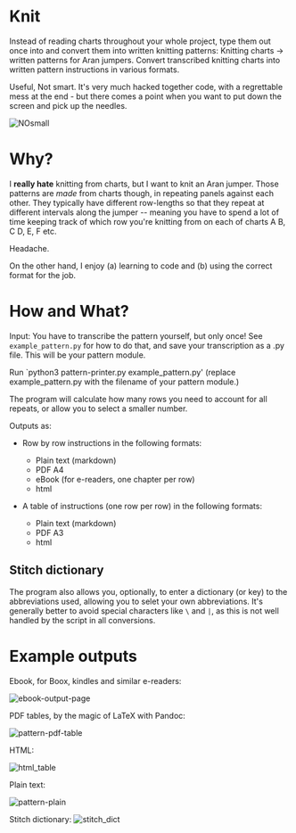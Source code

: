 # Knit
 
Instead of reading charts throughout your whole project, type them out once into and convert them into written knitting patterns: Knitting charts -> written patterns for Aran jumpers. Convert transcribed knitting charts into written pattern instructions in various formats. 
 
Useful, Not smart. It's very much hacked together code, with a regrettable mess at the end - but there comes a point when you want to put down the screen and pick up the needles.

![NOsmall](https://github.com/user-attachments/assets/50edd357-8049-4d57-970b-d6a33037aebb)

# Why?

I **really hate** knitting from charts, but I want to knit an  Aran jumper. Those patterns are *made* from charts though, in repeating panels against each other. They typically have different row-lengths so that they repeat at different intervals along the jumper -- meaning you have to spend a lot of time keeping track of which row you're knitting from on each of charts A B, C D, E, F etc. 

Headache.

On the other hand, I enjoy (a) learning to code and (b) using the correct format for the job. 

# How and What?

Input: 
 You have to transcribe the pattern yourself, but only once! See `example_pattern.py` for how to do that, and save your transcription as a .py file. This will be your pattern module.

Run `python3 pattern-printer.py example_pattern.py' (replace example_pattern.py with the filename of your pattern module.)

The program will calculate how many rows you need to account for all repeats, or allow you to select a smaller number.

Outputs as: 

- Row by row instructions in the following formats:
   - Plain text (markdown)
   - PDF A4 
   - eBook (for e-readers, one chapter per row)
   - html
     
- A table of instructions (one row per row) in the following formats:
   - Plain text (markdown)
   - PDF A3
   - html

## Stitch dictionary

The program also allows you, optionally, to enter a dictionary (or key) to the abbreviations used, allowing you to selet your own abbreviations. It's generally better to avoid special characters like `\` and `|`, as this is not well handled by the script in all conversions.


 # Example outputs

Ebook, for Boox, kindles and similar e-readers:

![ebook-output-page](https://github.com/user-attachments/assets/542e49fd-1d3f-4637-af1b-acc872b25e29)

PDF tables, by the magic of LaTeX with Pandoc:

![pattern-pdf-table](https://github.com/user-attachments/assets/11959131-f8a8-4baa-9501-5ade9c20ed82)

HTML:

![html_table](https://github.com/user-attachments/assets/521f4556-8f78-4485-ab4b-c80ba55ce86d)

Plain text:

![pattern-plain](https://github.com/user-attachments/assets/f6de78d4-58bb-4e6a-bade-b35fe2fb23df)

Stitch dictionary:
![stitch_dict](https://github.com/user-attachments/assets/53071454-2fac-4452-b32c-bcf387a61c16)
